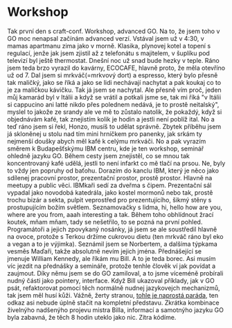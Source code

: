 # Workshop
Tak první den s craft-conf. Workshop, advanced GO. Na to, že jsem toho v GO moc nenapsal začínám advanced verzí. Vstával jsem už v 4:30, v mamas apartmanu zima jako v morně. Klasika, plynovej kotel a topení s regulací, jenže jak jsem zjistil až z telefonátu s majitelem, v šuplíku pod televizí byl ještě thermostat. Dnešní noc už snad bude hezky v teple. Ráno jsem teda brzo vyrazil do kavárny, ECOCAFE, hlavně proto, že měla otevříno už od 7. Dal jsem si mrkváč(=mrkvový dort) a espresso, který bylo přesně tak maličký, jako se říká a jako se lidi nechávají nachytat a pak koukaj co to je za maličkou kávičku. Tak já jsem se nachytal. Ale přesně vím proč, jeden můj kamarád byl v Itálii a když se vrátil a potkali jsme se, tak mi říká "v Itálii si cappucino ani latté nikdo přes polednem nedává, je to prostě neitalský", myslel to jakože ze srandy ale ve mě to zůstalo natolik, že pokaždý, když si objednávám kafé, tak znejistím kolik je hodin a jestli není poblíž ital. No a teď ráno jsem si řekl, Honzo, musíš to udělat správně. Zbytek příběhu jsem já skloněnej u stolu nad tím mini hrníčkem pro panenky, jak srkám ty nejmenší doušky abych měl kafé k celýmu mrkváči. No a pak vyrazím směrem k Budapešťskýmu IBM centru, kde je ten workshop, seminář ohledně jazyku GO. Během cesty jsem znejistěl, co se mnou tak koncentrovaný kafé udělá, jestli to není infarkt co mě tlačí na prsou. Ne, byly to vždy jen popruhy od baťohu. Dorazím do kanclu IBM, který je něco jako sdílenej pracovní prostor, prezentační prostor, prostě prostor. Hlavně na meetupy a public věci. IBMkaři sedí za dveřma s čipem. Prezentační sál vypadal jako novodobá katedrála, jako kostel mormonů nebo tak, prostě trochu bizár a sekta, pulpit veprostřed pro prezentujícího, šikmý stěny s prostupujícím božím světlem. Seznamovačky s lidma, hi, hello how are you, where are you from, aaah interesting a tak. Během toho obhlídnout žrací koutek, mňam mňam, tady se nešetřilo, to se pozná na první pohled. Programátoři a jejich zpovykaný nosánky, já jsem se ale soustředil hlavně na ovoce, protože s Terkou držíme cukrovou dietu (ten mrkváč ráno byl eko a vegan a to je výjimka). Seznámil jsem se Norbertem, a dalšíma týpkama vesměs Maďaři, takže absolutně nevím jejich jména. Přednášející se jmenuje William Kennedy, ale říkám mu Bill. A to je teda borec. Asi musím víc jezdit na přednášky a semináře, protože tenhle člověk ví jak povídat a zaujmout. Díky němu jsem se do GO zamiloval, a to jsme víceméně probírali nudný části jako pointery, interface. Když Bill ukazoval příklady, jak v GO psát, refaktorovat pomocí těch normálně nudnej jazykovejch mechanizmů, tak jsem měl husí kůži. Vážně, žerty stranou, [tohle je naprostá paráda](https://github.com/ardanlabs/gotraining/blob/master/topics/courses/go/README.md), ten odkaz asi nebude úplně stačit na kompletní představu. Zkrátka kombinace živelnýho nadšenýho projevu mistra Billa, informací a samotnýho jazyku GO byla zabavná, že těch 8 hodin uteklo jako nic. Zítra kódíme. 